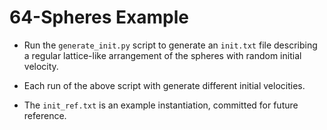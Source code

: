 # 64-Spheres Example

- Run the `generate_init.py` script to generate an `init.txt` file describing a
  regular lattice-like arrangement of the spheres with random initial velocity.

- Each run of the above script with generate different initial velocities.

- The `init_ref.txt` is an example instantiation, committed for future
  reference.
